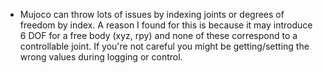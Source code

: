- Mujoco can throw lots of issues by indexing joints or degrees of freedom by index. A reason I found for this is because it may introduce 6 DOF for a free body (xyz, rpy) and none of these correspond to a controllable joint. If you're not careful you might be getting/setting the wrong values during logging or control.